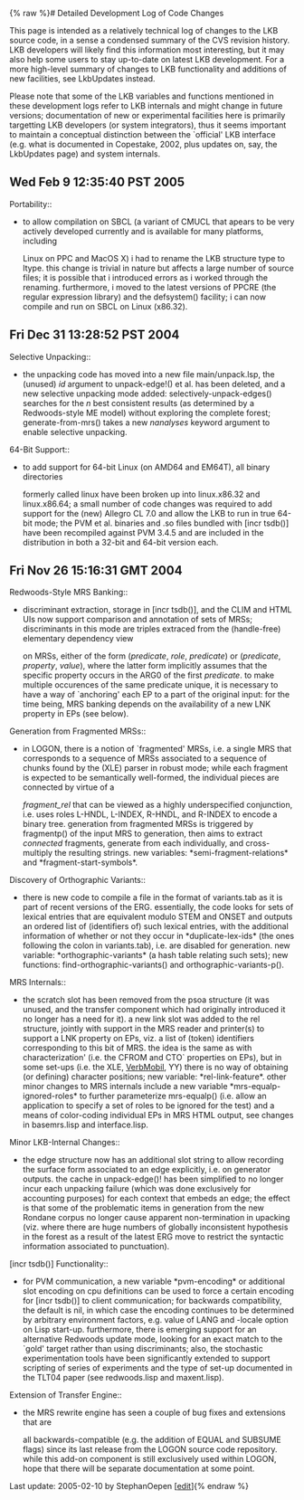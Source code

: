 {% raw %}# Detailed Development Log of Code Changes

This page is intended as a relatively technical log of changes to the
LKB source code, in a sense a condensed summary of the CVS revision
history. LKB developers will likely find this information most
interesting, but it may also help some users to stay up-to-date on
latest LKB development. For a more high-level summary of changes to LKB
functionality and additions of new facilities, see
LkbUpdates instead.

Please note that some of the LKB variables and functions mentioned in
these development logs refer to LKB internals and might change in future
versions; documentation of new or experimental facilities here is
primarily targetting LKB developers (or system integrators), thus it
seems important to maintain a conceptual distinction between the
\`official' LKB interface (e.g. what is documented in Copestake, 2002,
plus updates on, say, the LkbUpdates page) and system
internals.

## Wed Feb 9 12:35:40 PST 2005

Portability::

- to allow compilation on SBCL (a variant of CMUCL that apears to be
very actively developed currently and is available for many
platforms, including
  
  Linux on PPC and MacOS X) i had to rename the LKB structure type to
ltype. this change is trivial in nature but affects a large number
of source files; it is possible that i introduced errors as i worked
through the renaming. furthermore, i moved to the latest versions of
PPCRE (the regular expression library) and the defsystem() facility;
i can now compile and run on SBCL on Linux (x86.32).

## Fri Dec 31 13:28:52 PST 2004

Selective Unpacking::

- the unpacking code has moved into a new file main/unpack.lsp, the
(unused) *id* argument to unpack-edge!() et al. has been deleted,
and a new selective unpacking mode added: selectively-unpack-edges()
searches for the *n* best consistent results (as determined by a
Redwoods-style ME model) without exploring the complete forest;
generate-from-mrs() takes a new *nanalyses* keyword argument to
enable selective unpacking.

64-Bit Support::

- to add support for 64-bit Linux (on AMD64 and EM64T), all binary
directories
  
  formerly called linux have been broken up into linux.x86.32 and
linux.x86.64; a small number of code changes was required to add
support for the (new) Allegro CL 7.0 and allow the LKB to run in
true 64-bit mode; the PVM et al. binaries and .so files bundled with
\[incr tsdb()\] have been recompiled against PVM 3.4.5 and are
included in the distribution in both a 32-bit and 64-bit version
each.

## Fri Nov 26 15:16:31 GMT 2004

Redwoods-Style MRS Banking::

- discriminant extraction, storage in \[incr tsdb()\], and the CLIM
and HTML UIs now support comparison and annotation of sets of MRSs;
discriminants in this mode are triples extraced from the
(handle-free) elementary dependency view
  
  on MRSs, either of the form (*predicate*, *role*, *predicate*) or
(*predicate*, *property*, *value*), where the latter form implicitly
assumes that the specific property occurs in the ARG0 of the first
*predicate*. to make multiple occurences of the same predicate
unique, it is necessary to have a way of \`anchoring' each EP to a
part of the original input: for the time being, MRS banking depends
on the availability of a new LNK property in EPs (see below).

Generation from Fragmented MRSs::

- in LOGON, there is a notion of \`fragmented' MRSs, i.e. a single MRS
that corresponds to a sequence of MRSs associated to a sequence of
chunks found by the (XLE) parser in robust mode; while each fragment
is expected to be semantically well-formed, the individual pieces
are connected by virtue of a
  
  *fragment\_rel* that can be viewed as a highly underspecified
conjunction, i.e. uses roles L-HNDL, L-INDEX, R-HNDL, and R-INDEX to
encode a binary tree. generation from fragmented MRSs is triggered
by fragmentp() of the input MRS to generation, then aims to extract
*connected* fragments, generate from each individually, and
cross-multiply the resulting strings. new variables:
\*semi-fragment-relations\* and \*fragment-start-symbols\*.

Discovery of Orthographic Variants::

- there is new code to compile a file in the format of variants.tab as
it is part of recent versions of the ERG. essentially, the code
looks for sets of lexical entries that are equivalent modulo STEM
and ONSET and outputs an ordered list of (identifiers of) such
lexical entries, with the additional information of whether or not
they occur in \*duplicate-lex-ids\* (the ones following the colon in
variants.tab), i.e. are disabled for generation. new variable:
\*orthographic-variants\* (a hash table relating such sets); new
functions: find-orthographic-variants() and
orthographic-variants-p().

MRS Internals::

- the scratch slot has been removed from the psoa structure (it was
unused, and the transfer component which had originally introduced
it no longer has a need for it). a new link slot was added to the
rel structure, jointly with support in the MRS reader and printer(s)
to support a LNK property on EPs, viz. a list of (token) identifiers
corresponding to this bit of MRS. the idea is the same as with
characterization' (i.e. the CFROM and CTO\` properties on EPs), but
in some set-ups (i.e. the XLE, [VerbMobil](/VerbMobil), YY) there is
no way of obtaining (or defining) character positions; new variable:
\*rel-link-feature\*. other minor changes to MRS internals include a
new variable \*mrs-equalp-ignored-roles\* to further parameterize
mrs-equalp() (i.e. allow an application to specify a set of roles to
be ignored for the test) and a means of color-coding individual EPs
in MRS HTML output, see changes in basemrs.lisp and interface.lisp.

Minor LKB-Internal Changes::

- the edge structure now has an additional slot string to allow
recording the surface form associated to an edge explicitly, i.e. on
generator outputs. the cache in unpack-edge()! has been simplified
to no longer incur each unpacking failure (which was done
exclusively for accounting purposes) for each context that embeds an
edge; the effect is that some of the problematic items in generation
from the new Rondane corpus no longer cause apparent non-termination
in upacking (viz. where there are huge numbers of globally
inconsistent hypothesis in the forest as a result of the latest ERG
move to restrict the syntactic information associated to
punctuation).

\[incr tsdb()\] Functionality::

- for PVM communication, a new variable \*pvm-encoding\* or additional
slot encoding on cpu definitions can be used to force a certain
encoding for \[incr tsdb()\] to client communication; for backwards
compatibility, the default is nil, in which case the encoding
continues to be determined by arbitrary environment factors, e.g.
value of LANG and -locale option on Lisp start-up. furthermore,
there is emerging support for an alternative Redwoods update mode,
looking for an exact match to the \`gold' target rather than using
discriminants; also, the stochastic experimentation tools have been
significantly extended to support scripting of series of experiments
and the type of set-up documented in the TLT04 paper (see
redwoods.lisp and maxent.lisp).

Extension of Transfer Engine::

- the MRS rewrite engine has seen a couple of bug fixes and extensions
that are
  
  all backwards-compatible (e.g. the addition of EQUAL and SUBSUME
flags) since its last release from the LOGON source code repository.
while this add-on component is still exclusively used within LOGON,
hope that there will be separate documentation at some point.

Last update: 2005-02-10 by StephanOepen [[edit](https://github.com/delph-in/docs/wiki/LkbEvolution/_edit)]{% endraw %}